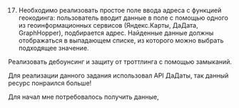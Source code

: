 17. Необходимо реализовать простое поле ввода адреса с функцией геокодинга: пользователь вводит данные в поле с помощью одного из геоинформационных сервисов (Яндекс.Карты, ДаДата, GraphHopper), подбирается адрес. Найденные данные должны отображаться в выпадающем списке, из которого можно выбрать подходящее значение.

Реализовать дебоунсинг и защиту от троттлинга с помощью замыканий.

Для реализации данного задания использовал API ДаДаты, так данный ресурс понраился больше!

Для начал мне потребовалось получить данные,
